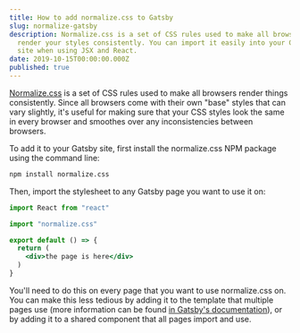 ```yaml
---
title: How to add normalize.css to Gatsby
slug: normalize-gatsby
description: Normalize.css is a set of CSS rules used to make all browsers
  render your styles consistently. You can import it easily into your Gatsby
  site when using JSX and React.
date: 2019-10-15T00:00:00.000Z
published: true
---
```

[Normalize.css](https://necolas.github.io/normalize.css/) is a set of CSS rules used to make all browsers render things consistently. Since all browsers come with their own "base" styles that can vary slightly, it's useful for making sure that your CSS styles look the same in every browser and smoothes over any inconsistencies between browsers.

To add it to your Gatsby site, first install the normalize.css NPM package using the command line:

```bash
npm install normalize.css
```

Then, import the stylesheet to any Gatsby page you want to use it on:

```jsx
import React from "react"

import "normalize.css"

export default () => {
  return (
    <div>the page is here</div>
  )
}
```

You'll need to do this on every page that you want to use normalize.css on. You can make this less tedious by adding it to the template that multiple pages use (more information can be found [in Gatsby's documentation](https://www.gatsbyjs.org/blog/2019-05-02-how-to-build-a-blog-with-wordpress-and-gatsby-part-3/#creating-a-page-template)), or by adding it to a shared component that all pages import and use. 